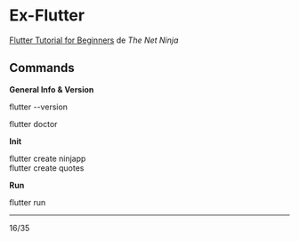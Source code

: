 # Ex-Flutter

[Flutter Tutorial for Beginners](https://www.youtube.com/playlist?list=PL4cUxeGkcC9jLYyp2Aoh6hcWuxFDX6PBJ) de *The Net Ninja*

## Commands

**General Info & Version**

flutter --version

flutter doctor

**Init**

flutter create ninjapp<br>
flutter create quotes

**Run**

flutter run

***

16/35